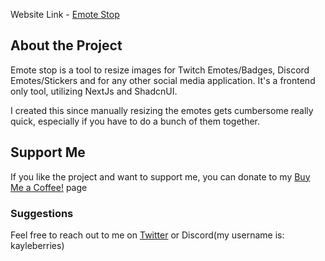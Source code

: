 Website Link - [Emote Stop](https://emotestop.vercel.app/)

## About the Project

Emote stop is a tool to resize images for Twitch Emotes/Badges, Discord Emotes/Stickers and for any other social media application. It's a frontend only tool, utilizing NextJs and ShadcnUI.

I created this since manually resizing the emotes gets cumbersome really quick, especially if you have to do a bunch of them together.

## Support Me

If you like the project and want to support me, you can donate to my [Buy Me a Coffee!](https://buymeacoffee.com/kayleberries) page

### Suggestions

Feel free to reach out to me on [Twitter](www.x.com/kayleberries) or Discord(my username is: kayleberries)
